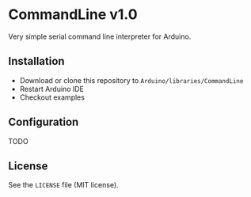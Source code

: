 # CommandLine v1.0
Very simple serial command line interpreter for Arduino.

## Installation
* Download or clone this repository to `Arduino/libraries/CommandLine`
* Restart Arduino IDE
* Checkout examples

## Configuration
TODO

## License
See the `LICENSE` file (MIT license).